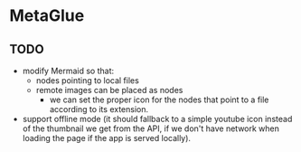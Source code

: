 MetaGlue
========

## TODO

* modify Mermaid so that:
  * nodes pointing to local files
  * remote images can be placed as nodes
    * we can set the proper icon for the nodes that point to a file according to
      its extension.
* support offline mode (it should fallback to a simple youtube icon instead of
  the thumbnail we get from the API, if we don't have network when loading the
  page if the app is served locally).

